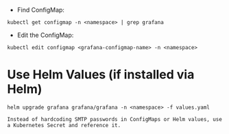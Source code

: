 - Find ConfigMap:

```
kubectl get configmap -n <namespace> | grep grafana
```

- Edit the ConfigMap:

```
kubectl edit configmap <grafana-configmap-name> -n <namespace>
```


# Use Helm Values (if installed via Helm)

```
helm upgrade grafana grafana/grafana -n <namespace> -f values.yaml
```

`
Instead of hardcoding SMTP passwords in ConfigMaps or Helm values, use a Kubernetes Secret and reference it.
`
